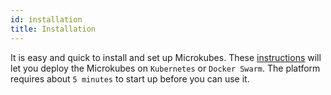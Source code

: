```yaml
---
id: installation
title: Installation
---
```


It is easy and quick to install and set up Microkubes. These [instructions](Deployments.md) will let you deploy the Microkubes on `Kubernetes` or `Docker Swarm`. The platform requires about `5 minutes` to start up before you can use it.